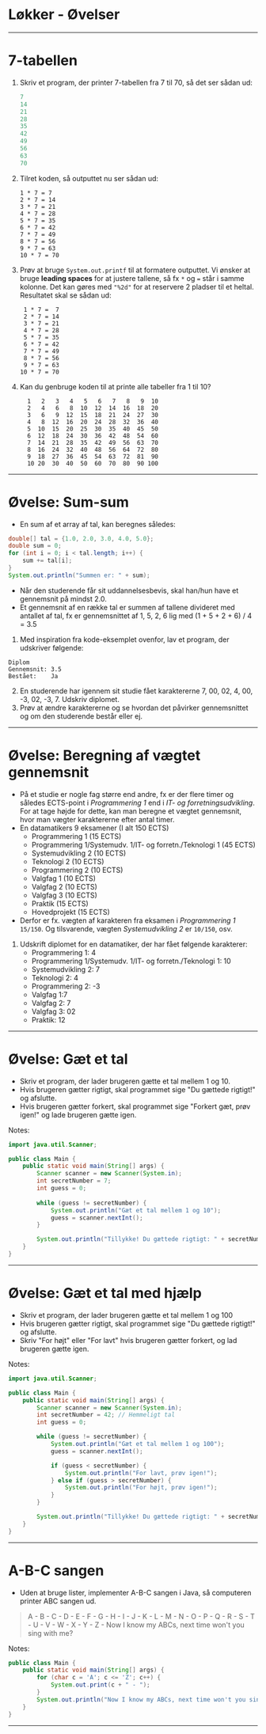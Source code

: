 # Løkker - Øvelser

---

# 7-tabellen

1. Skriv et program, der printer 7-tabellen fra 7 til 70, så det ser sådan ud:
    ```java
    7
    14
    21
    28
    35
    42
    49
    56
    63
    70
    ```
2. Tilret koden, så outputtet nu ser sådan ud:
    ```
    1 * 7 = 7
    2 * 7 = 14
    3 * 7 = 21
    4 * 7 = 28
    5 * 7 = 35
    6 * 7 = 42
    7 * 7 = 49
    8 * 7 = 56
    9 * 7 = 63
    10 * 7 = 70
    ```
3. Prøv at bruge `System.out.printf` til at formatere outputtet. Vi ønsker at bruge **leading spaces** for at justere tallene, så fx `*` og `=` står i samme kolonne. Det kan gøres med `"%2d"` for at reservere 2 pladser til et heltal. Resultatet skal se sådan ud:
    ```
     1 * 7 =  7
     2 * 7 = 14
     3 * 7 = 21
     4 * 7 = 28
     5 * 7 = 35
     6 * 7 = 42
     7 * 7 = 49
     8 * 7 = 56
     9 * 7 = 63
    10 * 7 = 70
    ```
4. Kan du genbruge koden til at printe alle tabeller fra 1 til 10?
    ```
      1   2   3   4   5   6   7   8   9  10
      2   4   6   8  10  12  14  16  18  20
      3   6   9  12  15  18  21  24  27  30
      4   8  12  16  20  24  28  32  36  40
      5  10  15  20  25  30  35  40  45  50
      6  12  18  24  30  36  42  48  54  60
      7  14  21  28  35  42  49  56  63  70
      8  16  24  32  40  48  56  64  72  80
      9  18  27  36  45  54  63  72  81  90
      10 20  30  40  50  60  70  80  90 100
    ```
---

# Øvelse: Sum-sum

- En sum af et array af tal, kan beregnes således:
```java
double[] tal = {1.0, 2.0, 3.0, 4.0, 5.0};
double sum = 0;
for (int i = 0; i < tal.length; i++) {
    sum += tal[i];
}
System.out.println("Summen er: " + sum);
```
- Når den studerende får sit uddannelsesbevis, skal han/hun have et gennemsnit på mindst 2.0.
- Et gennemsnit af en række tal er summen af tallene divideret med antallet af tal, fx er gennemsnittet af 1, 5, 2, 6 lig med (1 + 5 + 2 + 6) / 4 = 3.5
1. Med inspiration fra kode-eksemplet ovenfor, lav et program, der udskriver følgende:
```
Diplom
Gennemsnit: 3.5
Bestået:    Ja
```
2. En studerende har igennem sit studie fået karaktererne 7, 00, 02, 4, 00, -3, 02, -3, 7. Udskriv diplomet.
3. Prøv at ændre karaktererne og se hvordan det påvirker gennemsnittet og om den studerende består eller ej.
---

# Øvelse: Beregning af vægtet gennemsnit

- På et studie er nogle fag større end andre, fx er der flere timer og således ECTS-point i *Programmering 1* end i *IT- og forretningsudvikling*. For at tage højde for dette, kan man beregne et vægtet gennemsnit, hvor man vægter karaktererne efter antal timer.
- En datamatikers 9 eksamener (I alt 150 ECTS)
    - Programmering 1 (15 ECTS)
    - Programmering 1/Systemudv. 1/IT- og forretn./Teknologi 1 (45 ECTS)
    - Systemudvikling 2 (10 ECTS)
    - Teknologi 2 (10 ECTS)
    - Programmering 2 (10 ECTS)
    - Valgfag 1 (10 ECTS)
    - Valgfag 2 (10 ECTS)
    - Valgfag 3 (10 ECTS)
    - Praktik (15 ECTS)
    - Hovedprojekt (15 ECTS)
- Derfor er fx. vægten af karakteren fra eksamen i *Programmering 1* `15/150`. Og tilsvarende, vægten *Systemudvikling 2* er `10/150`, osv.
1. Udskrift diplomet for en datamatiker, der har fået følgende karakterer:
   - Programmering 1: 4
   - Programmering 1/Systemudv. 1/IT- og forretn./Teknologi 1: 10
   - Systemudvikling 2: 7
   - Teknologi 2: 4
   - Programmering 2: -3
   - Valgfag 1:7
   - Valgfag 2: 7
   - Valgfag 3: 02
   - Praktik: 12

---

# Øvelse: Gæt et tal
- Skriv et program, der lader brugeren gætte et tal mellem 1 og 10.
- Hvis brugeren gætter rigtigt, skal programmet sige "Du gættede rigtigt!" og afslutte.
- Hvis brugeren gætter forkert, skal programmet sige "Forkert gæt, prøv igen!" og lade brugeren gætte igen.

Notes:
```java
import java.util.Scanner;

public class Main {
    public static void main(String[] args) {
        Scanner scanner = new Scanner(System.in);
        int secretNumber = 7;
        int guess = 0;
        
        while (guess != secretNumber) {
            System.out.println("Gæt et tal mellem 1 og 10");
            guess = scanner.nextInt();
        }

        System.out.println("Tillykke! Du gættede rigtigt: " + secretNumber);
    }
}
```

---

# Øvelse: Gæt et tal med hjælp
- Skriv et program, der lader brugeren gætte et tal mellem 1 og 100
- Hvis brugeren gætter rigtigt, skal programmet sige "Du gættede rigtigt!" og afslutte.
- Skriv "For højt" eller "For lavt" hvis brugeren gætter forkert, og lad brugeren gætte igen.

Notes:
```java
import java.util.Scanner;

public class Main {
    public static void main(String[] args) {
        Scanner scanner = new Scanner(System.in);
        int secretNumber = 42; // Hemmeligt tal
        int guess = 0;

        while (guess != secretNumber) {
            System.out.println("Gæt et tal mellem 1 og 100");
            guess = scanner.nextInt();

            if (guess < secretNumber) {
                System.out.println("For lavt, prøv igen!");
            } else if (guess > secretNumber) {
                System.out.println("For højt, prøv igen!");
            }
        }

        System.out.println("Tillykke! Du gættede rigtigt: " + secretNumber);
    }
}
```

---

# A-B-C sangen

- Uden at bruge lister, implementer A-B-C sangen i Java, så computeren printer ABC sangen ud.

> A - B - C - D - E - F - G - H - I - J - K - L - M - N - O - P - Q - R - S - T - U - V - W - X - Y - Z - Now I know my ABCs, next time won't you sing with me?

Notes:

```java
public class Main {
    public static void main(String[] args) {
        for (char c = 'A'; c <= 'Z'; c++) {
            System.out.print(c + " - ");
        }
        System.out.println("Now I know my ABCs, next time won't you sing with me?");
    }
}
```

---

